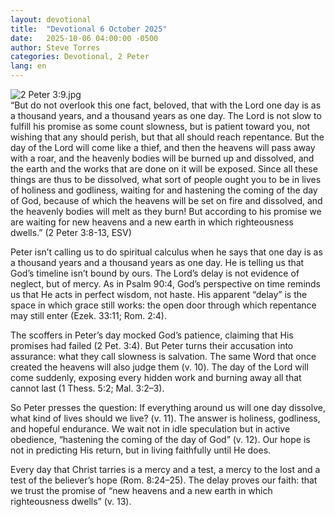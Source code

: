```yaml
---
layout: devotional
title:  "Devotional 6 October 2025"
date:   2025-10-06 04:00:00 -0500
author: Steve Torres
categories: Devotional, 2 Peter
lang: en
---
```

<img src="https://sitemedia.esteeb.com/file/esteebcomsitemedia/devotional_images/2+Peter/2Pe-3_9.jpg?raw=true" alt="2 Peter 3:9.jpg" style="max-width: 100%; height: auto;">

<div class="scripture">
  “But do not overlook this one fact, beloved, that with the Lord one day is as a thousand years, and a thousand years as one day. The Lord is not slow to fulfill his promise as some count slowness, but is patient toward you, not wishing that any should perish, but that all should reach repentance. But the day of the Lord will come like a thief, and then the heavens will pass away with a roar, and the heavenly bodies will be burned up and dissolved, and the earth and the works that are done on it will be exposed. Since all these things are thus to be dissolved, what sort of people ought you to be in lives of holiness and godliness, waiting for and hastening the coming of the day of God, because of which the heavens will be set on fire and dissolved, and the heavenly bodies will melt as they burn! But according to his promise we are waiting for new heavens and a new earth in which righteousness dwells.” (2 Peter 3:8-13, ESV)
</div>

Peter isn’t calling us to do spiritual calculus when he says that one day is as a thousand years and a thousand years as one day. He is telling us that God’s timeline isn’t bound by ours. The Lord’s delay is not evidence of neglect, but of mercy. As in Psalm 90:4, God’s perspective on time reminds us that He acts in perfect wisdom, not haste. His apparent “delay” is the space in which grace still works: the open door through which repentance may still enter (Ezek. 33:11; Rom. 2:4).

The scoffers in Peter’s day mocked God’s patience, claiming that His promises had failed (2 Pet. 3:4). But Peter turns their accusation into assurance: what they call slowness is salvation. The same Word that once created the heavens will also judge them (v. 10). The day of the Lord will come suddenly, exposing every hidden work and burning away all that cannot last (1 Thess. 5:2; Mal. 3:2–3).

So Peter presses the question: If everything around us will one day dissolve, what kind of lives should we live? (v. 11). The answer is holiness, godliness, and hopeful endurance. We wait not in idle speculation but in active obedience, “hastening the coming of the day of God” (v. 12). Our hope is not in predicting His return, but in living faithfully until He does.

Every day that Christ tarries is a mercy and a test, a mercy to the lost and a test of the believer’s hope (Rom. 8:24–25). The delay proves our faith: that we trust the promise of “new heavens and a new earth in which righteousness dwells” (v. 13).
